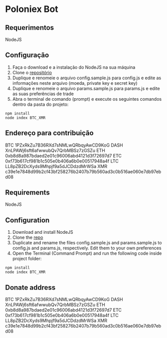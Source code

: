 # Poloniex Bot

## Requerimentos
NodeJS

## Configuração
1. Faça o download e a instalação do NodeJS na sua máquina
2. Clone o [repositório](https://github.com/rafaelcmrj/bot-btc-poloniex)
3. Duplique e renomeie o arquivo config.sample.js para config.js e edite as informações neste arquivo (moeda, private key e secret key)
4. Duplique e renomeie o arquivo params.sample.js para params.js e edite as suas preferências de trade
5. Abra o terminal de comando (prompt) e execute os seguintes comandos dentro da pasta do projeto:
```
npm install
node index BTC_XMR
```

## Endereço para contribuição
BTC 1PZxRkZu7B36RXd7sNMLwQRbqyAwCD9KoG
DASH XnLPAWj6sft6afwwubQv7QrbMBSz7zGSZu
ETH 0xb8d8a987bdaed2e01c96006abd4121d3f72697d7
ETC 0xf73b617cf981b1c505e0b406a6b0e00517948a4f
LTC LL8pZB2DcXyds9Mhpjf9a5dJCDdzdMrWSa
XMR c39e1e7848d99b2cf43bf258276b2407b79b560ad3c0b516ae060e7db97ebd08

## Requirements
NodeJS

## Configuration
1. Download and install NodeJS
2. Clone the [repo](https://github.com/rafaelcmrj/bot-btc-poloniex)
3. Duplicate and rename the files config.sample.js and params.sample.js to config.js and params.js, respectively. Edit them to your own preferences
4. Open the Terminal (Command Prompt) and run the following code inside project folder:
```
npm install
node index BTC_XMR
```

## Donate address
BTC 1PZxRkZu7B36RXd7sNMLwQRbqyAwCD9KoG
DASH XnLPAWj6sft6afwwubQv7QrbMBSz7zGSZu
ETH 0xb8d8a987bdaed2e01c96006abd4121d3f72697d7
ETC 0xf73b617cf981b1c505e0b406a6b0e00517948a4f
LTC LL8pZB2DcXyds9Mhpjf9a5dJCDdzdMrWSa
XMR c39e1e7848d99b2cf43bf258276b2407b79b560ad3c0b516ae060e7db97ebd08
